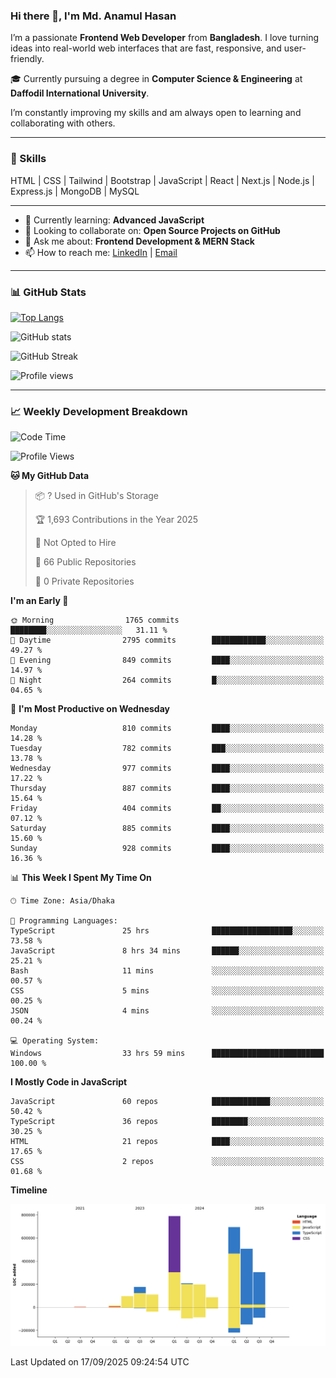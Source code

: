 ### Hi there 👋, I'm Md. Anamul Hasan

I’m a passionate **Frontend Web Developer** from **Bangladesh**. I love turning ideas into real-world web interfaces that are fast, responsive, and user-friendly.

🎓 Currently pursuing a degree in **Computer Science & Engineering** at **Daffodil International University**.

I’m constantly improving my skills and am always open to learning and collaborating with others.

---

### 🚀 Skills
HTML | CSS | Tailwind | Bootstrap | JavaScript | React | Next.js | Node.js | Express.js | MongoDB | MySQL 

---

- 🌱 Currently learning: **Advanced JavaScript**
- 👯 Looking to collaborate on: **Open Source Projects on GitHub**
- 💬 Ask me about: **Frontend Development & MERN Stack**
- 📫 How to reach me: [LinkedIn](https://www.linkedin.com/in/mdanamulhasan201) | [Email](mailto:anamulhasan3625@gmail.com)

---

### 📊 GitHub Stats

[![Top Langs](https://github-readme-stats.vercel.app/api/top-langs/?username=mdanamulhasan201&layout=compact)](https://github.com/anuraghazra/github-readme-stats)

![GitHub stats](https://github-readme-stats.vercel.app/api?username=mdanamulhasan201&show_icons=true&count_private=true&theme=tokyonight)

![GitHub Streak](https://streak-stats.demolab.com?user=mdanamulhasan201&theme=tokyonight)

![Profile views](https://gpvc.arturio.dev/mdanamulhasan201)

---

### 📈 Weekly Development Breakdown

<!--START_SECTION:waka-->
![Code Time](http://img.shields.io/badge/Code%20Time-707%20hrs%2047%20mins-blue)

![Profile Views](http://img.shields.io/badge/Profile%20Views-0-blue)

**🐱 My GitHub Data** 

> 📦 ? Used in GitHub's Storage 
 > 
> 🏆 1,693 Contributions in the Year 2025
 > 
> 🚫 Not Opted to Hire
 > 
> 📜 66 Public Repositories 
 > 
> 🔑 0 Private Repositories 
 > 
**I'm an Early 🐤** 

```text
🌞 Morning                1765 commits        ████████░░░░░░░░░░░░░░░░░   31.11 % 
🌆 Daytime                2795 commits        ████████████░░░░░░░░░░░░░   49.27 % 
🌃 Evening                849 commits         ████░░░░░░░░░░░░░░░░░░░░░   14.97 % 
🌙 Night                  264 commits         █░░░░░░░░░░░░░░░░░░░░░░░░   04.65 % 
```
📅 **I'm Most Productive on Wednesday** 

```text
Monday                   810 commits         ████░░░░░░░░░░░░░░░░░░░░░   14.28 % 
Tuesday                  782 commits         ███░░░░░░░░░░░░░░░░░░░░░░   13.78 % 
Wednesday                977 commits         ████░░░░░░░░░░░░░░░░░░░░░   17.22 % 
Thursday                 887 commits         ████░░░░░░░░░░░░░░░░░░░░░   15.64 % 
Friday                   404 commits         ██░░░░░░░░░░░░░░░░░░░░░░░   07.12 % 
Saturday                 885 commits         ████░░░░░░░░░░░░░░░░░░░░░   15.60 % 
Sunday                   928 commits         ████░░░░░░░░░░░░░░░░░░░░░   16.36 % 
```


📊 **This Week I Spent My Time On** 

```text
🕑︎ Time Zone: Asia/Dhaka

💬 Programming Languages: 
TypeScript               25 hrs              ██████████████████░░░░░░░   73.58 % 
JavaScript               8 hrs 34 mins       ██████░░░░░░░░░░░░░░░░░░░   25.21 % 
Bash                     11 mins             ░░░░░░░░░░░░░░░░░░░░░░░░░   00.57 % 
CSS                      5 mins              ░░░░░░░░░░░░░░░░░░░░░░░░░   00.25 % 
JSON                     4 mins              ░░░░░░░░░░░░░░░░░░░░░░░░░   00.24 % 

💻 Operating System: 
Windows                  33 hrs 59 mins      █████████████████████████   100.00 % 
```

**I Mostly Code in JavaScript** 

```text
JavaScript               60 repos            █████████████░░░░░░░░░░░░   50.42 % 
TypeScript               36 repos            ████████░░░░░░░░░░░░░░░░░   30.25 % 
HTML                     21 repos            ████░░░░░░░░░░░░░░░░░░░░░   17.65 % 
CSS                      2 repos             ░░░░░░░░░░░░░░░░░░░░░░░░░   01.68 % 
```



**Timeline**

![Lines of Code chart](https://raw.githubusercontent.com/mdanamulhasan201/mdanamulhasan201/main/assets/bar_graph.png)


 Last Updated on 17/09/2025 09:24:54 UTC
<!--END_SECTION:waka-->
